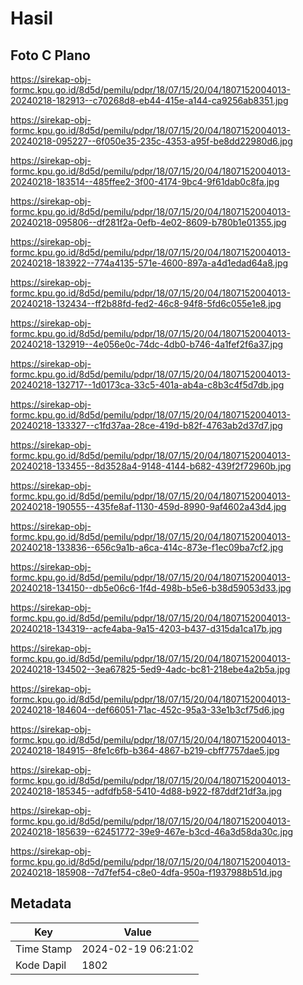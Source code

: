 # Hasil

## Foto C Plano

https://sirekap-obj-formc.kpu.go.id/8d5d/pemilu/pdpr/18/07/15/20/04/1807152004013-20240218-182913--c70268d8-eb44-415e-a144-ca9256ab8351.jpg

https://sirekap-obj-formc.kpu.go.id/8d5d/pemilu/pdpr/18/07/15/20/04/1807152004013-20240218-095227--6f050e35-235c-4353-a95f-be8dd22980d6.jpg

https://sirekap-obj-formc.kpu.go.id/8d5d/pemilu/pdpr/18/07/15/20/04/1807152004013-20240218-183514--485ffee2-3f00-4174-9bc4-9f61dab0c8fa.jpg

https://sirekap-obj-formc.kpu.go.id/8d5d/pemilu/pdpr/18/07/15/20/04/1807152004013-20240218-095806--df281f2a-0efb-4e02-8609-b780b1e01355.jpg

https://sirekap-obj-formc.kpu.go.id/8d5d/pemilu/pdpr/18/07/15/20/04/1807152004013-20240218-183922--774a4135-571e-4600-897a-a4d1edad64a8.jpg

https://sirekap-obj-formc.kpu.go.id/8d5d/pemilu/pdpr/18/07/15/20/04/1807152004013-20240218-132434--ff2b88fd-fed2-46c8-94f8-5fd6c055e1e8.jpg

https://sirekap-obj-formc.kpu.go.id/8d5d/pemilu/pdpr/18/07/15/20/04/1807152004013-20240218-132919--4e056e0c-74dc-4db0-b746-4a1fef2f6a37.jpg

https://sirekap-obj-formc.kpu.go.id/8d5d/pemilu/pdpr/18/07/15/20/04/1807152004013-20240218-132717--1d0173ca-33c5-401a-ab4a-c8b3c4f5d7db.jpg

https://sirekap-obj-formc.kpu.go.id/8d5d/pemilu/pdpr/18/07/15/20/04/1807152004013-20240218-133327--c1fd37aa-28ce-419d-b82f-4763ab2d37d7.jpg

https://sirekap-obj-formc.kpu.go.id/8d5d/pemilu/pdpr/18/07/15/20/04/1807152004013-20240218-133455--8d3528a4-9148-4144-b682-439f2f72960b.jpg

https://sirekap-obj-formc.kpu.go.id/8d5d/pemilu/pdpr/18/07/15/20/04/1807152004013-20240218-190555--435fe8af-1130-459d-8990-9af4602a43d4.jpg

https://sirekap-obj-formc.kpu.go.id/8d5d/pemilu/pdpr/18/07/15/20/04/1807152004013-20240218-133836--656c9a1b-a6ca-414c-873e-f1ec09ba7cf2.jpg

https://sirekap-obj-formc.kpu.go.id/8d5d/pemilu/pdpr/18/07/15/20/04/1807152004013-20240218-134150--db5e06c6-1f4d-498b-b5e6-b38d59053d33.jpg

https://sirekap-obj-formc.kpu.go.id/8d5d/pemilu/pdpr/18/07/15/20/04/1807152004013-20240218-134319--acfe4aba-9a15-4203-b437-d315da1ca17b.jpg

https://sirekap-obj-formc.kpu.go.id/8d5d/pemilu/pdpr/18/07/15/20/04/1807152004013-20240218-134502--3ea67825-5ed9-4adc-bc81-218ebe4a2b5a.jpg

https://sirekap-obj-formc.kpu.go.id/8d5d/pemilu/pdpr/18/07/15/20/04/1807152004013-20240218-184604--def66051-71ac-452c-95a3-33e1b3cf75d6.jpg

https://sirekap-obj-formc.kpu.go.id/8d5d/pemilu/pdpr/18/07/15/20/04/1807152004013-20240218-184915--8fe1c6fb-b364-4867-b219-cbff7757dae5.jpg

https://sirekap-obj-formc.kpu.go.id/8d5d/pemilu/pdpr/18/07/15/20/04/1807152004013-20240218-185345--adfdfb58-5410-4d88-b922-f87ddf21df3a.jpg

https://sirekap-obj-formc.kpu.go.id/8d5d/pemilu/pdpr/18/07/15/20/04/1807152004013-20240218-185639--62451772-39e9-467e-b3cd-46a3d58da30c.jpg

https://sirekap-obj-formc.kpu.go.id/8d5d/pemilu/pdpr/18/07/15/20/04/1807152004013-20240218-185908--7d7fef54-c8e0-4dfa-950a-f1937988b51d.jpg


## Metadata

| Key        | Value               |
| ---------- | ------------------- |
| Time Stamp | 2024-02-19 06:21:02 |
| Kode Dapil | 1802                |




